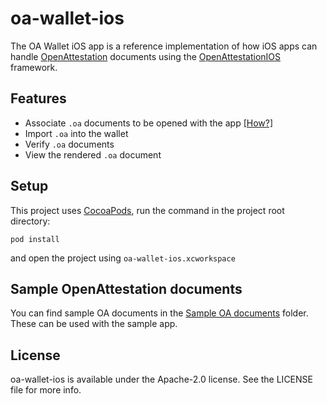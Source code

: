 # oa-wallet-ios
The OA Wallet iOS app is a reference implementation of how iOS apps can handle [OpenAttestation](https://www.openattestation.com/) documents using the [OpenAttestationIOS](https://github.com/Open-Attestation/open-attestation-ios) framework.

## Features

- Associate `.oa` documents to be opened with the app [[How?]](https://github.com/Open-Attestation/oa-wallet-ios/wiki/How-to-associate-.oa-documents-to-your-app)
- Import `.oa` into the wallet
- Verify `.oa` documents
- View the rendered `.oa` document


## Setup
This project uses [CocoaPods](https://cocoapods.org/), run the command in the project root directory:
```
pod install
``` 
and open the project using `oa-wallet-ios.xcworkspace`


## Sample OpenAttestation documents
You can find sample OA documents in the [Sample OA documents](https://github.com/Open-Attestation/oa-wallet-ios/tree/master/Sample%20OA%20documents) folder. These can be used with the sample app.


## License

oa-wallet-ios is available under the Apache-2.0 license. See the LICENSE file for more info.

